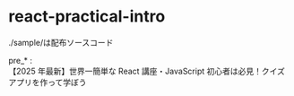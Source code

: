 # react-practical-intro

./sample/は配布ソースコード

pre\_\* :  
【2025 年最新】世界一簡単な React 講座・JavaScript 初心者は必見！クイズアプリを作って学ぼう
